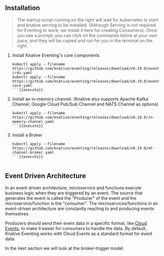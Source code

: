 ## Installation
> The startup script running on the right will wait for kubernetes to start and knative serving to be installed. (Although Serving is not required for Eventing to work, we install it here for creating Consumers).
> Once you see a prompt, you can click on the commands below at your own pace, and they will be copied and run for you in the terminal on the right.

1. Install Knative Eventing's core components
    ```
    kubectl apply --filename https://github.com/knative/eventing/releases/download/v0.19.0/eventing-crds.yaml
    kubectl apply --filename https://github.com/knative/eventing/releases/download/v0.19.0/eventing-core.yaml
    ```{{execute}}
1. Install an in-memory channel. (Knative also supports Apache Kafka Channel, Google Cloud Pub/Sub Channel and NATS Channel as options)
    ```
    kubectl apply --filename https://github.com/knative/eventing/releases/download/v0.19.0/in-memory-channel.yaml
    ```{{execute}}
1. Install a Broker
    ```
    kubectl apply --filename https://github.com/knative/eventing/releases/download/v0.19.0/mt-channel-broker.yaml
    ```{{execute}}


## Event Driven Architecture
In an event driven architecture, microservice and functions execute business logic when they are triggered by an event.
The source that generates the event is called the "Producer" of the event and the microservice/function is the "consumer".
The microservices/functions in an event-driven architecture are constantly reacting to and producing events themselves.

Producers should send their event data in a specific format, like [Cloud Events](https://cloudevents.io/), to make it easier
for consumers to handle the data. By default, Knative Eventing works with Cloud Events as a standard format for event data.

In the next section we will look at the broker-trigger model.
